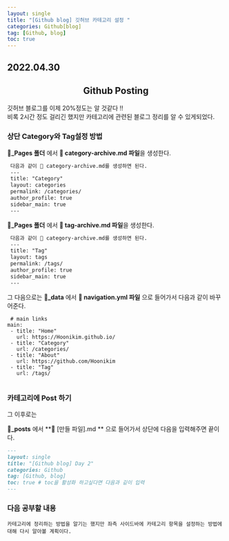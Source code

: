 ```yaml
---
layout: single
title: "[Github blog] 깃허브 카테고리 설정 "
categories: Github[blog]
tag: [Github, blog]
toc: true
---
```

## 2022.04.30


## <center> Github Posting

깃허브 블로그를 이제 20%정도는 알 것같다 !!     <br>
비록 2시간 정도 걸리긴 했지만 카테고리에 관련된 블로그 정리를 알 수 있게되었다. 



### 상단 Category와 Tag설정 방법  

 **📂_Pages 폴더** 에서 **📜 category-archive.md 파일**을 생성한다. 
 ```md
  다음과 같이 📜 category-archive.md를 생성하면 된다.
  ---
  title: "Category"
  layout: categories
  permalink: /categories/
  author_profile: true
  sidebar_main: true
  ---
``` 
  **📂_Pages 폴더** 에서 **📜 tag-archive.md 파일**을 생성한다. 
 ```md
  다음과 같이 📜 category-archive.md를 생성하면 된다.
  ---
  title: "Tag"
  layout: tags
  permalink: /tags/
  author_profile: true
  sidebar_main: true
  ---
```  
  
 그 다음으로는 
 **📂_data** 에서 **📜 navigation.yml 파일** 으로 들어가서 다음과 같이 바꾸어준다.
 ```
  # main links
main:
  - title: "Home"
    url: https://Hoonikim.github.io/
  - title: "Category"
    url: /categories/
  - title: "About"
    url: https://github.com/Hoonikim
  - title: "Tag"
    url: /tags/
  
  ```
  
###  카테고리에 Post 하기 
  
그 이후로는 
  
 **📂_posts** 에서 **📜 [만들 파일].md ** 으로 들어가서 상단에 다음을 입력해주면 끝이다.
  
  ```md
  ---
  layout: single
  title: "[Github blog] Day 2"
  categories: Github
  tag: [Github, blog]
  toc: true # toc을 활성화 하고싶다면 다음과 깉이 입력
  ---
  ```

### 다음 공부할 내용 

  ```
  카테고리에 정리하는 방법을 알기는 했지만 좌측 사이드바에 카테고리 항목을 설정하는 방법에대해 다시 알아볼 계획이다. 
  ```
